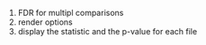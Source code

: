 1. FDR for multipl comparisons
2. render options
3. display the statistic and the p-value for each file

